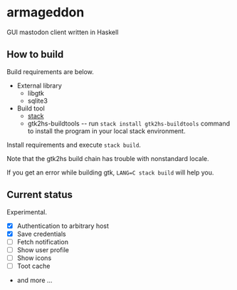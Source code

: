 # armageddon
GUI mastodon client written in Haskell

## How to build
Build requirements are below.

- External library
    - libgtk
    - sqlite3
- Build tool
    - [stack](https://docs.haskellstack.org/en/stable/README/)
    - gtk2hs-buildtools -- run `stack install gtk2hs-buildtools` command to install the program in your local stack environment.

Install requirements and execute `stack build`.

Note that the gtk2hs build chain has trouble with nonstandard locale.

If you get an error while building gtk, `LANG=C stack build` will help you.

## Current status
Experimental.

- [X] Authentication to arbitrary host
- [X] Save credentials
- [ ] Fetch notification
- [ ] Show user profile
- [ ] Show icons
- [ ] Toot cache
- and more ...

